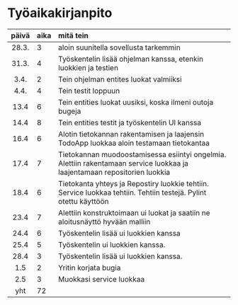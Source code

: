 # Työaikakirjanpito

| päivä | aika | mitä tein  |
| :----:|:-----| :-----|
| 28.3. | 3    | aloin suunitella sovellusta tarkemmin|
| 31.3. | 4    | Työskentelin lisää ohjelman kanssa, etenkin luokkien ja testien|  
| 3.4.  | 2    | Tein ohjelman entites luokat valmiiksi
| 4.4.  | 4    | Tein testit loppuun|
| 13.4  | 6    | Tein entities luokat uusiksi, koska ilmeni outoja bugeja
| 14.4  | 8    | Tein entities testit ja työskentelin UI kanssa
| 16.4  | 6    | Alotin tietokannan rakentamisen ja laajensin TodoApp luokkaa aloin testamaan tietokantaa
| 17.4  | 7    | Tietokannan muodoostamisessa esiintyi ongelmia. Alettiin rakentamaan service luokkaa ja laajentamaan repositorien luokkia
| 18.4  | 6    | Tietokanta yhteys ja Repostiry luokkie tehtiin. Service luokkaa tehtiin. Tehtiin testejä. Pylint otettu käyttöön
| 23.4  | 7    | Alettiin konstruktoimaan ui luokat ja saatiin ne aloitusnäyttö hyvään malliin
| 24.4  | 6    | Työskentelin lisää ui luokkien kanssa
| 25.4  | 5    | Työskentelin ui luokkien kanssa. 
| 28.4  | 3    | Työskentelin lisää ui luokkien kanssa. 
| 1.5   | 2    | Yritin korjata bugia 
| 2.5   | 3     | Muokkasi service luokkaa
| yht   | 72   |  
